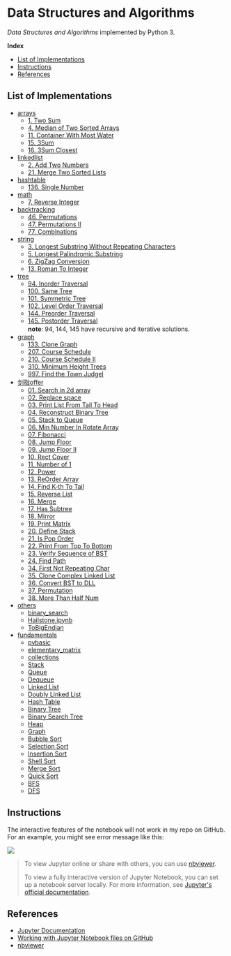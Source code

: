 # Data Structures and Algorithms

*Data Structures and Algorithms* implemented by Python 3.

<!-- GFM-TOC -->

**Index**

- [List of Implementations](#list-of-implementations)
- [Instructions](#instructions)
- [References](#references)
  <!-- GFM-TOC -->

## List of Implementations

- [arrays](DSA/arrays)
  - [1. Two Sum](DSA/arrays/TwoSum.ipynb)
  - [4. Median of Two Sorted Arrays](DSA/arrays/FindMedianSortedArrays.ipynb)
  - [11. Container With Most Water](DSA/arrays/MaxArea.ipynb)
  - [15. 3Sum](DSA/arrays/ThreeSum.ipynb)
  - [16. 3Sum Closest](DSA/arrays/ThreeSumClosest.ipynb)
- [linkedlist](DSA/linkedlist)
  - [2. Add Two Numbers](DSA/linkedlist/AddTwoNums.ipynb)
  - [21. Merge Two Sorted Lists](DSA/linkedlist/MergeTwoSortedLists.ipynb)
- [hashtable](DSA/hashtable)
  - [136. Single Number](DSA/hashtable/SingleNum.ipynb)
- [math](DSA/math)
  - [7. Reverse Integer](DSA/math/ReverseInteger.ipynb)
- [backtracking](DSA/backtracking)
  - [46. Permutations](DSA/backtracking/Permutations.ipynb)
  - [47. Permutations II](DSA/backtracking/PermutationsII.ipynb)
  - [77. Combinations](DSA/backtracking/combinations.ipynb)
- [string](DSA/string)
  - [3. Longest Substring Without Repeating Characters](DSA/string/lengthOfLongestSubstring.ipynb)
  - [5. Longest Palindromic Substring](DSA/string/longestPalindrome.ipynb)
  - [6. ZigZag Conversion](DSA/string/ZigZagConversion.py)
  - [13. Roman To Integer](DSA/string/RomanToInteger.ipynb)
- [tree](DSA/tree)
  - [94. Inorder Traversal](DSA/tree/InorderTraversal.ipynb)
  - [100. Same Tree](DSA/tree/SameTree.ipynb)
  - [101. Symmetric Tree](DSA/tree/SymmetricTree.ipynb)
  - [102. Level Order Traversal](DSA/tree/LevelOrder.ipynb)
  - [144. Preorder Traversal](DSA/tree/PreorderTraversal.ipynb)
  - [145. Postorder Traversal](DSA/tree/PostorderTraversal.ipynb)   
    **note**: 94, 144, 145 have recursive and iterative solutions.　　
- [graph](DSA/graph)
  - [133. Clone Graph](DSA/graph/cloneGraph.ipynb)
  - [207. Course Schedule](DSA/graph/canFinish.ipynb)
  - [210. Course Schedule II](DSA/graph/canFinish2.ipynb)
  - [310. Minimum Height Trees](DSA/graph/findMinHeightTrees.ipynb)
  - [997. Find the Town Judgel](DSA/graph/findJudge.ipynb)
- [剑指offer](剑指offer)
  - [01. Search in 2d array](剑指offer/findin2darray.py)
  - [02. Replace space](剑指offer/replacespace.py)
  - [03. Print List From Tail To Head](剑指offer/printListFromTailToHead.py)
  - [04. Reconstruct Binary Tree](剑指offer/reConstructBinaryTree.py)
  - [05. Stack to Queue](剑指offer/stacktoqueue.py)
  - [06. Min Number In Rotate Array](剑指offer/minNumberInRotateArray.py)
  - [07. Fibonacci](剑指offer/Fibonacci.py)
  - [08. Jump Floor](剑指offer/jumpFloor.py)
  - [09. Jump Floor II](剑指offer/jumpFloorII.py)
  - [10. Rect Cover](剑指offer/rectCover.py)
  - [11. Number of 1](剑指offer/NumberOf1.py)
  - [12. Power](剑指offer/Power.py)
  - [13. ReOrder Array](剑指offer/reOrderArray.py)
  - [14. Find K-th To Tail](剑指offer/FindKthToTail.py)
  - [15. Reverse List](剑指offer/ReverseList.py)
  - [16. Merge](剑指offer/Merge.py)
  - [17. Has Subtree](剑指offer/HasSubtree.py)
  - [18. Mirror](剑指offer/Mirror.py)
  - [19. Print Matrix](剑指offer/printMatrix.py)
  - [20. Define Stack](剑指offer/DefineStack.py)
  - [21. Is Pop Order](剑指offer/IsPopOrder.py)
  - [22. Print From Top To Bottom](剑指offer/PrintFromTopToBottom.py)
  - [23. Verify Sequence of BST](剑指offer/VerifySquenceOfBST.py)
  - [24. Find Path](剑指offer/FindPath.py)
  - [34. First Not Repeating Char](剑指offer/FirstNotRepeatingChar.py)
  - [35. Clone Complex Linked List](剑指offer/CloneComplexLinkedList.py)
  - [36. Convert BST to DLL](剑指offer/ConvertBSTtoDLL.py)
  - [37. Permutation](剑指offer/Permutation.py)
  - [38. More Than Half Num](剑指offer/MoreThanHalfNum_Solution.py)
- [others](DSA/others)
  - [binary_search](DSA/others/binary_search_demo.ipynb)
  - [Hailstone.ipynb](DSA/others/Hailstone.ipynb)
  - [ToBigEndian](DSA/others/ToBigEndian.py)
- [fundamentals](fundamentals)
  - [pybasic](fundamentals/pybasic.ipynb)
  - [elementary_matrix](fundamentals/elementary_matrix.ipynb)
  - [collections](fundamentals/collections.ipynb)
  - [Stack](fundamentals/Stack.ipynb)
  - [Queue](fundamentals/Queue.ipynb)
  - [Dequeue](fundamentals/Dequeue.ipynb)
  - [Linked List](fundamentals/LinkedList.ipynb)
  - [Doubly Linked List](fundamentals/DoublyLinkedList.ipynb)
  - [Hash Table](fundamentals/HashTable.ipynb)
  - [Binary Tree](fundamentals/BinaryTree.ipynb)
  - [Binary Search Tree](fundamentals/BST.ipynb)
  - [Heap](fundamentals/Heap.ipynb)
  - [Graph](fundamentals/Graph.ipynb)
  - [Bubble Sort](fundamentals/BubbleSort.py)
  - [Selection Sort](fundamentals/SelectionSort.py)
  - [Insertion Sort](fundamentals/InsertionSort.py)
  - [Shell Sort](fundamentals/ShellSort.py)
  - [Merge Sort](fundamentals/MergeSort.py)
  - [Quick Sort](fundamentals/QuickSort.py)
  - [BFS](fundamentals/bfs.py)
  - [DFS](fundamentals/dfs.py)


## Instructions

The interactive features of the notebook will not work in my repo on GitHub. For an example, you might see error message like this:

![](https://i.loli.net/2019/03/13/5c89078c71562.png)

> To view Jupyter online or share with others, you can use [nbviewer](https://nbviewer.jupyter.org/). 
>
> To view a fully interactive version of Jupyter Notebook, you can set up a notebook server locally.      For more information, see [Jupyter's official documentation](http://jupyter.readthedocs.io/en/latest/index.html).

## References

- [Jupyter Documentation](https://jupyter.readthedocs.io/en/latest/)
- [Working with Jupyter Notebook files on GitHub](https://help.github.com/en/articles/working-with-jupyter-notebook-files-on-github)
- [nbviewer](https://nbviewer.jupyter.org/)

